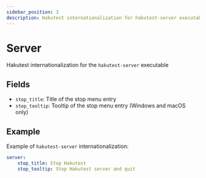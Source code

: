```yaml
---
sidebar_position: 3
description: Hakutest internationalization for hakutest-server executable
---
```


# Server

Hakutest internationalization for the `hakutest-server` executable

## Fields

-   `stop_title`: Title of the stop menu entry
-   `stop_tooltip`: Tooltip of the stop menu entry (Windows and macOS only)

## Example

Example of `hakutest-server` internationalization:

```yaml
server:
    stop_title: Stop Hakutest
    stop_tooltip: Stop Hakutest server and quit
```
